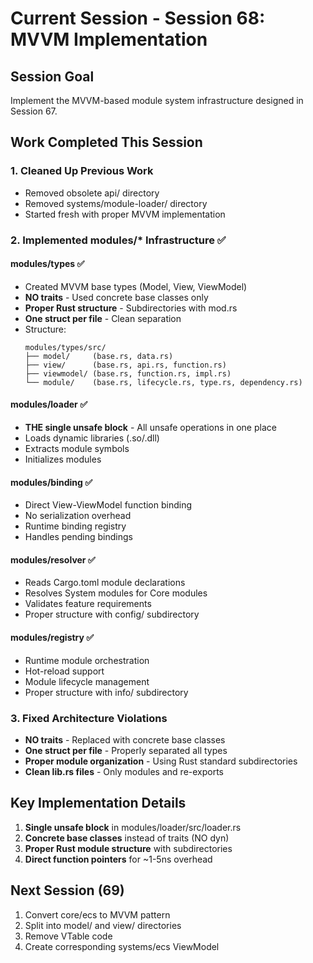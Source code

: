 # Current Session - Session 68: MVVM Implementation

## Session Goal
Implement the MVVM-based module system infrastructure designed in Session 67.

## Work Completed This Session

### 1. Cleaned Up Previous Work
- Removed obsolete api/ directory
- Removed systems/module-loader/ directory
- Started fresh with proper MVVM implementation

### 2. Implemented modules/* Infrastructure ✅

#### modules/types ✅
- Created MVVM base types (Model, View, ViewModel)
- **NO traits** - Used concrete base classes only
- **Proper Rust structure** - Subdirectories with mod.rs
- **One struct per file** - Clean separation
- Structure:
  ```
  modules/types/src/
  ├── model/     (base.rs, data.rs)
  ├── view/      (base.rs, api.rs, function.rs)
  ├── viewmodel/ (base.rs, function.rs, impl.rs)
  └── module/    (base.rs, lifecycle.rs, type.rs, dependency.rs)
  ```

#### modules/loader ✅
- **THE single unsafe block** - All unsafe operations in one place
- Loads dynamic libraries (.so/.dll)
- Extracts module symbols
- Initializes modules

#### modules/binding ✅
- Direct View-ViewModel function binding
- No serialization overhead
- Runtime binding registry
- Handles pending bindings

#### modules/resolver ✅
- Reads Cargo.toml module declarations
- Resolves System modules for Core modules
- Validates feature requirements
- Proper structure with config/ subdirectory

#### modules/registry ✅
- Runtime module orchestration
- Hot-reload support
- Module lifecycle management
- Proper structure with info/ subdirectory

### 3. Fixed Architecture Violations
- **NO traits** - Replaced with concrete base classes
- **One struct per file** - Properly separated all types
- **Proper module organization** - Using Rust standard subdirectories
- **Clean lib.rs files** - Only modules and re-exports

## Key Implementation Details

1. **Single unsafe block** in modules/loader/src/loader.rs
2. **Concrete base classes** instead of traits (NO dyn)
3. **Proper Rust module structure** with subdirectories
4. **Direct function pointers** for ~1-5ns overhead

## Next Session (69)

1. Convert core/ecs to MVVM pattern
2. Split into model/ and view/ directories
3. Remove VTable code
4. Create corresponding systems/ecs ViewModel